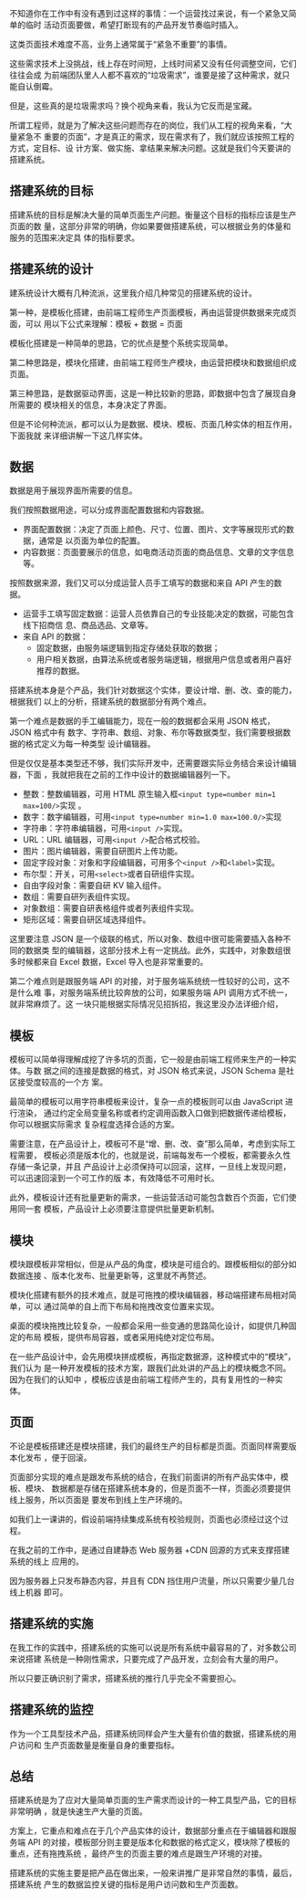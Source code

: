 不知道你在工作中有没有遇到过这样的事情：一个运营找过来说，有一个紧急又简单的临时
活动页面要做，希望打断现有的产品开发节奏临时插入。

这类页面技术难度不高，业务上通常属于“紧急不重要”的事情。

这些需求技术上没挑战，线上存在时间短，上线时间紧又没有任何调整空间，它们往往会成
为前端团队里人人都不喜欢的“垃圾需求”，谁要是接了这种需求，就只能自认倒霉。

但是，这些真的是垃圾需求吗？换个视角来看，我认为它反而是宝藏。

所谓工程师，就是为了解决这些问题而存在的岗位，我们从工程的视角来看，“大量紧急不
重要的页面”，才是真正的需求，现在需求有了，我们就应该按照工程的方式，定目标、设
计方案、做实施、拿结果来解决问题。这就是我们今天要讲的搭建系统。

## 搭建系统的目标

搭建系统的目标是解决大量的简单页面生产问题。衡量这个目标的指标应该是生产页面的数
量，这部分非常的明确，你如果要做搭建系统，可以根据业务的体量和服务的范围来决定具
体的指标要求。

## 搭建系统的设计

建系统设计大概有几种流派，这里我介绍几种常见的搭建系统的设计。

第一种，是模板化搭建，由前端工程师生产页面模板，再由运营提供数据来完成页面，可以
用以下公式来理解：模板 + 数据 = 页面

模板化搭建是一种简单的思路，它的优点是整个系统实现简单。

第二种思路是，模块化搭建，由前端工程师生产模块，由运营把模块和数据组织成页面。

第三种思路，是数据驱动界面，这是一种比较新的思路，即数据中包含了展现自身所需要的
模块相关的信息，本身决定了界面。

但是不论何种流派，都可以认为是数据、模块、模板、页面几种实体的相互作用，下面我就
来详细讲解一下这几样实体。

## 数据

数据是用于展现界面所需要的信息。

我们按照数据用途，可以分成界面配置数据和内容数据。

- 界面配置数据：决定了页面上颜色、尺寸、位置、图片、文字等展现形式的数据，通常是
  以页面为单位的配置。
- 内容数据：页面要展示的信息，如电商活动页面的商品信息、文章的文字信息等。

按照数据来源，我们又可以分成运营人员手工填写的数据和来自 API 产生的数据。

- 运营手工填写固定数据：运营人员依靠自己的专业技能决定的数据，可能包含线下招商信
  息、商品选品、文章等。
- 来自 API 的数据：
  - 固定数据，由服务端逻辑到指定存储处获取的数据；
  - 用户相关数据，由算法系统或者服务端逻辑，根据用户信息或者用户喜好推荐的数据。

搭建系统本身是个产品，我们针对数据这个实体，要设计增、删、改、查的能力，根据我们
以上的分析，搭建系统的数据部分有两个难点。

第一个难点是数据的手工编辑能力，现在一般的数据都会采用 JSON 格式，JSON 格式中有
数字、字符串、数组、对象、布尔等数据类型，我们需要根据数据的格式定义为每一种类型
设计编辑器。

但是仅仅是基本类型还不够，我们实际开发中，还需要跟实际业务结合来设计编辑器，下面
，我就把我在之前的工作中设计的数据编辑器列一下。

- 整数：整数编辑器，可用 HTML 原生输入框`<input type=number min=1 max=100/>`实现
  。
- 数字：数字编辑器，可用`<input type=number min=1.0 max=100.0/>`实现
- 字符串：字符串编辑器，可用`<input />`实现。
- URL：URL 编辑器，可用`<input />`配合格式校验。
- 图片：图片编辑器，需要自研图片上传功能。
- 固定字段对象：对象和字段编辑器，可用多个`<input />`和`<label>`实现。
- 布尔型：开关，可用`<select>`或者自研组件实现。
- 自由字段对象：需要自研 KV 输入组件。
- 数组：需要自研列表组件实现。
- 对象数组：需要自研表格组件或者列表组件实现。
- 矩形区域：需要自研区域选择组件。

这里要注意 JSON 是一个级联的格式，所以对象、数组中很可能需要插入各种不同的数据类
型的编辑器，这部分技术上有一定挑战。此外，实践中，对象数组很多时候都来自 Excel
数据，Excel 导入也是非常重要的。

第二个难点则是跟服务端 API 的对接，对于服务端系统统一性较好的公司，这不是什么难
事，对服务端系统比较奔放的公司，如果服务端 API 调用方式不统一，就非常麻烦了。这
一块只能根据实际情况见招拆招，我这里没办法详细介绍，

## 模板

模板可以简单得理解成挖了许多坑的页面，它一般是由前端工程师来生产的一种实体。与数
据之间的连接是数据的格式，对 JSON 格式来说，JSON Schema 是社区接受度较高的一个方
案。

最简单的模板可以用字符串模板来设计，复杂一点的模板则可以由 JavaScript 进行渲染，
通过约定全局变量名称或者约定调用函数入口做到把数据传递给模板，你可以根据实际需求
复杂程度选择合适的方案。

需要注意，在产品设计上，模板可不是“增、删、改、查”那么简单，考虑到实际工程需要，
模板必须是版本化的，也就是说，前端每发布一个模板，都需要永久性存储一条记录，并且
产品设计上必须保持可以回滚，这样，一旦线上发现问题，可以迅速回滚到一个可工作的版
本，有效降低不可用时长。

此外，模板设计还有批量更新的需求，一些运营活动可能包含数百个页面，它们使用同一套
模板，产品设计上必须要注意提供批量更新机制。

## 模块

模块跟模板非常相似，但是从产品的角度，模块是可组合的。跟模板相似的部分如数据连接
、版本化发布、批量更新等，这里就不再赘述。

模块化搭建有额外的技术难点，就是可拖拽的模块编辑器，移动端搭建布局相对简单，可以
通过简单的自上而下布局和拖拽改变位置来实现。

桌面的模块拖拽比较复杂，一般都会采用一些变通的思路简化设计，如提供几种固定的布局
模板，提供布局容器，或者采用纯绝对定位布局。

在一些产品设计中，会先用模块拼成模板，再指定数据源，这种模式中的“模块”，我们认为
是一种开发模板的技术方案，跟我们此处讲的产品上的模块概念不同。因为在我们的认知中
，模板应该是由前端工程师产生的，具有复用性的一种实体。

## 页面

不论是模板搭建还是模块搭建，我们的最终生产的目标都是页面。页面同样需要版本化发布
，便于回滚。

页面部分实现的难点是跟发布系统的结合，在我们前面讲的所有产品实体中，模板、模块、
数据都是存储在搭建系统本身的，但是页面不一样，页面必须要提供线上服务，所以页面是
要发布到线上生产环境的。

如我们上一课讲的，假设前端持续集成系统有校验规则，页面也必须经过这个过程。

在我之前的工作中，是通过自建静态 Web 服务器 +CDN 回源的方式来支撑搭建系统的线上
应用的。

因为服务器上只发布静态内容，并且有 CDN 挡住用户流量，所以只需要少量几台线上机器
即可。

## 搭建系统的实施

在我工作的实践中，搭建系统的实施可以说是所有系统中最容易的了，对多数公司来说搭建
系统是一种刚性需求，只要完成了产品开发，立刻会有大量的用户。

所以只要正确识别了需求，搭建系统的推行几乎完全不需要担心。

## 搭建系统的监控

作为一个工具型技术产品，搭建系统同样会产生大量有价值的数据，搭建系统的用户访问和
生产页面数量是衡量自身的重要指标。

## 总结

搭建系统是为了应对大量简单页面的生产需求而设计的一种工具型产品，它的目标非常明确
，就是快速生产大量的页面。

方案上，它重点和难点在于几个产品实体的设计，数据部分重点在于编辑器和跟服务端 API
的对接，模板部分则主要是版本化和数据的格式定义，模块除了模板的重点，还有拖拽系统
，最终产生的页面主要的难点是跟生产环境的对接。

搭建系统的实施主要是把产品在做出来，一般来讲推广是非常自然的事情，最后，搭建系统
产生的数据监控关键的指标是用户访问数和生产页面数。
